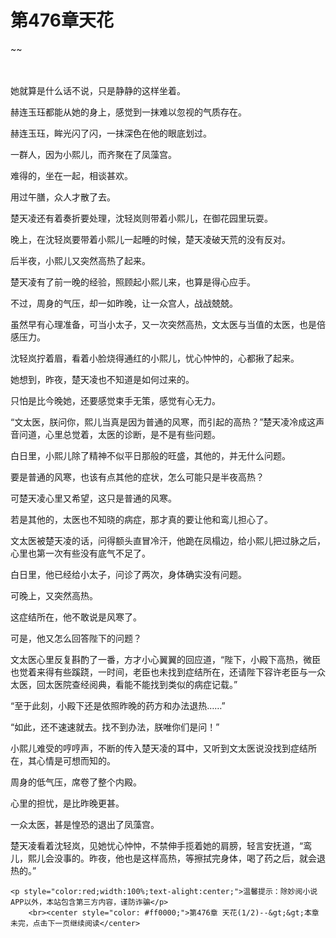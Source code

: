 # 第476章天花
~~
    	    <p name="pagetop" href="javascript:void(0);" onclick="return false" style="line-height: 35px;padding: 10px;color: #333;"> </p><p>她就算是什么话不说，只是静静的这样坐着。</p><p>赫连玉珏都能从她的身上，感觉到一抹难以忽视的气质存在。</p><p>赫连玉珏，眸光闪了闪，一抹深色在他的眼底划过。</p><p>一群人，因为小熙儿，而齐聚在了凤藻宫。</p><p>难得的，坐在一起，相谈甚欢。</p><p>用过午膳，众人才散了去。</p><p>楚天凌还有着奏折要处理，沈轻岚则带着小熙儿，在御花园里玩耍。</p><p>晚上，在沈轻岚要带着小熙儿一起睡的时候，楚天凌破天荒的没有反对。</p><p>后半夜，小熙儿又突然高热了起来。</p><p>楚天凌有了前一晚的经验，照顾起小熙儿来，也算是得心应手。</p><p>不过，周身的气压，却一如昨晚，让一众宫人，战战兢兢。</p><p>虽然早有心理准备，可当小太子，又一次突然高热，文太医与当值的太医，也是倍感压力。</p><p>沈轻岚拧着眉，看着小脸烧得通红的小熙儿，忧心忡忡的，心都揪了起来。</p><p>她想到，昨夜，楚天凌也不知道是如何过来的。</p><p>只怕是比今晚她，还要感觉束手无策，感觉有心无力。</p><p>“文太医，朕问你，熙儿当真是因为普通的风寒，而引起的高热？”楚天凌冷成这声音问道，心里总觉着，太医的诊断，是不是有些问题。</p><p>白日里，小熙儿除了精神不似平日那般的旺盛，其他的，并无什么问题。</p><p>要是普通的风寒，也该有点其他的症状，怎么可能只是半夜高热？</p><p>可楚天凌心里又希望，这只是普通的风寒。</p><p>若是其他的，太医也不知晓的病症，那才真的要让他和鸾儿担心了。</p><p>文太医被楚天凌的话，问得额头直冒冷汗，他跪在凤榻边，给小熙儿把过脉之后，心里也第一次有些没有底气不足了。</p><p>白日里，他已经给小太子，问诊了两次，身体确实没有问题。</p><p>可晚上，又突然高热。</p><p>这症结所在，他不敢说是风寒了。</p><p>可是，他又怎么回答陛下的问题？</p><p>文太医心里反复斟酌了一番，方才小心翼翼的回应道，“陛下，小殿下高热，微臣也觉着来得有些蹊跷，一时间，老臣也未找到症结所在，还请陛下容许老臣与一众太医，回太医院查经阅典，看能不能找到类似的病症记载。”</p><p>“至于此刻，小殿下还是依照昨晚的药方和办法退热……”</p><p>“如此，还不速速就去。找不到办法，朕唯你们是问！”</p><p>小熙儿难受的哼哼声，不断的传入楚天凌的耳中，又听到文太医说没找到症结所在，其心情是可想而知的。</p><p>周身的低气压，席卷了整个内殿。</p><p>心里的担忧，是比昨晚更甚。</p><p>一众太医，甚是惶恐的退出了凤藻宫。</p><p>楚天凌看着沈轻岚，见她忧心忡忡，不禁伸手揽着她的肩膀，轻言安抚道，“鸾儿，熙儿会没事的。昨夜，他也是这样高热，等擦拭完身体，喝了药之后，就会退热的。”</p>
    	
   	<p style="color:red;width:100%;text-alight:center;">温馨提示：除妙阅小说APP以外，本站包含第三方内容，谨防诈骗</p>
    	<br><center style="color: #ff0000;">第476章 天花(1/2)--&gt;&gt;本章未完，点击下一页继续阅读</center>
    	